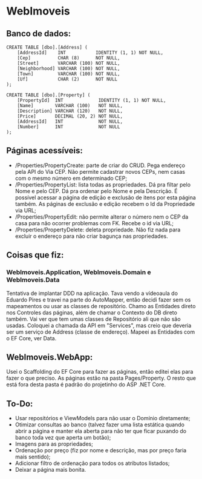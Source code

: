 # WebImoveis

## Banco de dados:

```
CREATE TABLE [dbo].[Address] (
    [AddressId]    INT           IDENTITY (1, 1) NOT NULL,
    [Cep]          CHAR (8)      NOT NULL,
    [Street]       VARCHAR (100) NOT NULL,
    [Neighborhood] VARCHAR (100) NOT NULL,
    [Town]         VARCHAR (100) NOT NULL,
    [Uf]           CHAR (2)      NOT NULL
);

CREATE TABLE [dbo].[Property] (
    [PropertyId]  INT             IDENTITY (1, 1) NOT NULL,
    [Name]        VARCHAR (100)   NOT NULL,
    [Description] VARCHAR (120)   NOT NULL,
    [Price]       DECIMAL (20, 2) NOT NULL,
    [AddressId]   INT             NOT NULL,
    [Number]      INT             NOT NULL
);
```

## Páginas acessíveis:

- /Properties/PropertyCreate: parte de criar do CRUD. Pega endereço pela API do Via CEP. Não permite cadastrar novos CEPs, nem casas com o mesmo número em determinado CEP;
- /Properties/PropertyList: lista todas as propriedades. Dá pra filtar pelo Nome e pelo CEP. Dá pra ordenar pelo Nome e pela Descrição. É possível acessar a página de edição e exclusão de itens por esta página também. As páginas de exclusão e edição recebem o Id da Propriedade via URL;
- /Properties/PropertyEdit: não permite alterar o número nem o CEP da casa para não ocorrer problemas com FK. Recebe o id via URL;
- /Properties/PropertyDelete: deleta propriedade. Não fiz nada para excluir o endereço para não criar bagunça nas propriedades.

## Coisas que fiz:

### WebImoveis.Application, WebImoveis.Domain e WebImoveis.Data

Tentativa de implantar DDD na aplicação. Tava vendo a vídeoaula do Eduardo Pires e travei na parte do AutoMapper, então decidi fazer sem os mapeamentos ou usar as classes de repositório. Chamo as Entidades direto nos Controles das páginas, além de chamar o Contexto do DB direto também.
Vai ver que tem umas classes de Repositório ali que não são usadas. Coloquei a chamada da API em "Services", mas creio que deveria ser um serviço de Address (classe de endereço). Mapeei as Entidades com o EF Core, ver Data.

## WebImoveis.WebApp:

Usei o Scaffolding do EF Core para fazer as páginas, então editei elas para fazer o que preciso. As páginas estão na pasta Pages/Property. O resto que está fora desta pasta é padrão do projetinho do ASP .NET Core.

## To-Do:

- Usar repositórios e ViewModels para não usar o Domínio diretamente;
- Otimizar consultas ao banco (talvez fazer uma lista estática quando abrir a página e manter ela aberta para não ter que ficar puxando do banco toda vez que aperta um botão);
- Imagens para as propriedades;
- Ordenação por preço (fiz por nome e descrição, mas por preço faria mais sentido);
- Adicionar filtro de ordenação para todos os atributos listados;
- Deixar a página mais bonita.

